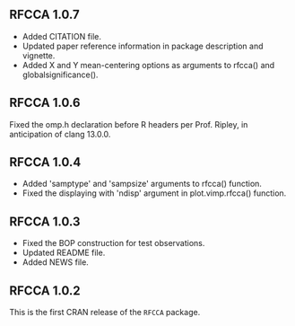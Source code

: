 ## RFCCA 1.0.7
* Added CITATION file.
* Updated paper reference information in package description and vignette.
* Added X and Y mean-centering options as arguments to rfcca() and globalsignificance().

## RFCCA 1.0.6
Fixed the omp.h declaration before R headers per Prof. Ripley, in anticipation of clang 13.0.0.

## RFCCA 1.0.4
* Added 'samptype' and 'sampsize' arguments to rfcca() function.
* Fixed the displaying with 'ndisp' argument in plot.vimp.rfcca() function.

## RFCCA 1.0.3
* Fixed the BOP construction for test observations.
* Updated README file.
* Added NEWS file.

## RFCCA 1.0.2
This is the first CRAN release of the `RFCCA` package.
